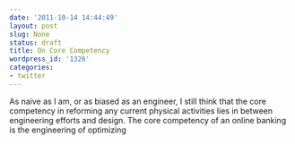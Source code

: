 ```yaml
---
date: '2011-10-14 14:44:49'
layout: post
slug: None
status: draft
title: On Core Competency
wordpress_id: '1326'
categories:
- twitter
---
```


As naive as I am, or as biased as an engineer, I still think that the core competency in reforming any current physical activities lies in between engineering efforts and design. The core competency of an online banking is the engineering of optimizing
